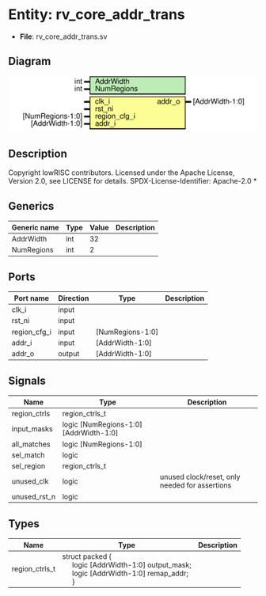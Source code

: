 # Entity: rv_core_addr_trans

- **File**: rv_core_addr_trans.sv
## Diagram

![Diagram](rv_core_addr_trans.svg "Diagram")
## Description

 Copyright lowRISC contributors.
 Licensed under the Apache License, Version 2.0, see LICENSE for details.
 SPDX-License-Identifier: Apache-2.0
*

## Generics

| Generic name | Type | Value | Description |
| ------------ | ---- | ----- | ----------- |
| AddrWidth    | int  | 32    |             |
| NumRegions   | int  | 2     |             |
## Ports

| Port name    | Direction | Type             | Description |
| ------------ | --------- | ---------------- | ----------- |
| clk_i        | input     |                  |             |
| rst_ni       | input     |                  |             |
| region_cfg_i | input     | [NumRegions-1:0] |             |
| addr_i       | input     | [AddrWidth-1:0]  |             |
| addr_o       | output    | [AddrWidth-1:0]  |             |
## Signals

| Name         | Type                                  | Description                                      |
| ------------ | ------------------------------------- | ------------------------------------------------ |
| region_ctrls | region_ctrls_t                        |                                                  |
| input_masks  | logic [NumRegions-1:0][AddrWidth-1:0] |                                                  |
| all_matches  | logic [NumRegions-1:0]                |                                                  |
| sel_match    | logic                                 |                                                  |
| sel_region   | region_ctrls_t                        |                                                  |
| unused_clk   | logic                                 |  unused clock/reset, only needed for assertions  |
| unused_rst_n | logic                                 |                                                  |
## Types

| Name           | Type                                                                                                                                                                                                         | Description |
| -------------- | ------------------------------------------------------------------------------------------------------------------------------------------------------------------------------------------------------------ | ----------- |
| region_ctrls_t | struct packed {<br><span style="padding-left:20px">     logic [AddrWidth-1:0] output_mask;<br><span style="padding-left:20px">     logic [AddrWidth-1:0] remap_addr;<br><span style="padding-left:20px">   } |             |
